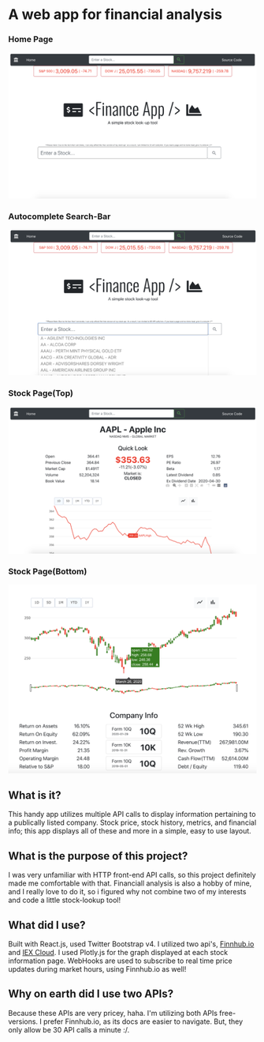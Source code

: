# A web app for financial analysis
### Home Page
![](images/gal_1.png)
### Autocomplete Search-Bar
![](images/gal_2.png)
### Stock Page(Top)
![](images/gal_3.png)
### Stock Page(Bottom)
![](images/gal_4.png)
## What is it?
This handy app utilizes multiple API calls to display information pertaining to a publically listed company. Stock price, stock history, metrics, and financial info; this app displays all of these and more in a simple, easy to use layout.
## What is the purpose of this project?
I was very unfamiliar with HTTP front-end API calls, so this project definitely made me comfortable with that. Financiall analysis is also a hobby of mine, and I really love to do it, so i figured why not combine two of my interests and code a little stock-lookup tool!
## What did I use?
Built with React.js, used Twitter Bootstrap v4. I utilized two api's, [Finnhub.io](https://www.finnhub.io) and [IEX Cloud](https://www.iexcloud.io). I used Plotly.js for the graph displayed at each stock information page. WebHooks are used to subscribe to real time price updates during market hours, using Finnhub.io as well!
## Why on earth did I use two APIs?
Because these APIs are very pricey, haha. I'm utilizing both APIs free-versions. I prefer Finnhub.io, as its docs are easier to navigate. But, they only allow be 30 API calls a minute :/.
